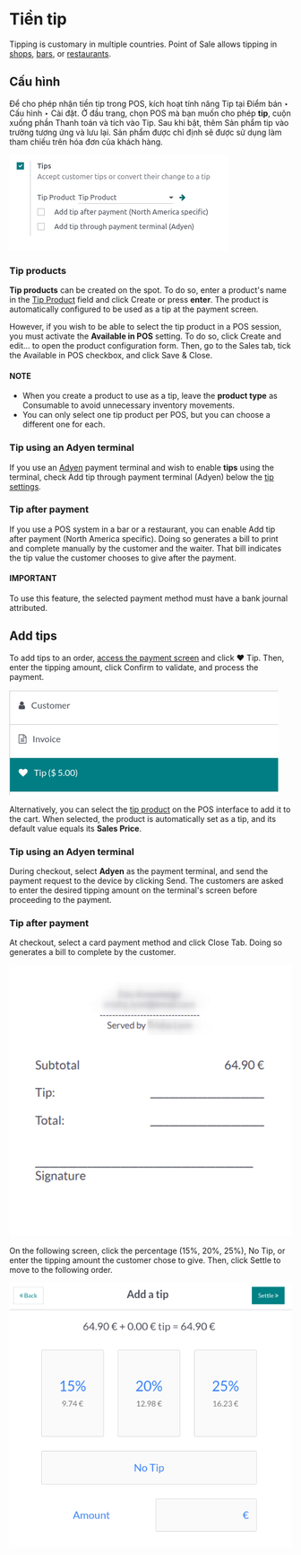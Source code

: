 # Tiền tip

Tipping is customary in multiple countries. Point of Sale allows tipping in [shops](../../point_of_sale.md#pos-sell),
[bars](../restaurant.md), or [restaurants](../restaurant.md).

<a id="configuration"></a>

## Cấu hình

Để cho phép nhận tiền tip trong POS, kích hoạt tính năng Tip tại Điểm bán ‣ Cấu hình ‣ Cài đặt. Ở đầu trang, chọn POS mà bạn muốn cho phép **tip**, cuộn xuống phần Thanh toán và tích vào Tip. Sau khi bật, thêm Sản phẩm tip vào trường tương ứng và lưu lại. Sản phẩm được chỉ định sẽ được sử dụng làm tham chiếu trên hóa đơn của khách hàng.

![enable tips in a POS](../../../../_images/tips-setup.png)

<a id="tip-product"></a>

### Tip products

**Tip products** can be created on the spot. To do so, enter a product's name in the [Tip
Product](#configuration) field and click Create or press **enter**. The product is
automatically configured to be used as a tip at the payment screen.

However, if you wish to be able to select the tip product in a POS session, you must activate the
**Available in POS** setting. To do so, click Create and edit... to open the product
configuration form. Then, go to the Sales tab, tick the Available in POS
checkbox, and click Save & Close.

#### NOTE
- When you create a product to use as a tip, leave the **product type** as Consumable
  to avoid unnecessary inventory movements.
- You can only select one tip product per POS, but you can choose a different one for each.

### Tip using an Adyen terminal

If you use an [Adyen](../payment_methods/terminals/adyen.md) payment terminal and wish to enable
**tips** using the terminal, check Add tip through payment terminal (Adyen) below the
[tip settings](#configuration).

### Tip after payment

If you use a POS system in a bar or a restaurant, you can enable Add tip after payment
(North America specific). Doing so generates a bill to print and complete manually by the customer
and the waiter. That bill indicates the tip value the customer chooses to give after the payment.

#### IMPORTANT
To use this feature, the selected payment method must have a bank journal attributed.

## Add tips

To add tips to an order, [access the payment screen](../../point_of_sale.md#pos-sell) and click ♥ Tip.
Then, enter the tipping amount, click Confirm to validate, and process the payment.

![tip popup window](../../../../_images/add-tip.png)

Alternatively, you can select the [tip product](#tip-product) on the POS interface to add it to
the cart. When selected, the product is automatically set as a tip, and its default value equals its
**Sales Price**.

### Tip using an Adyen terminal

During checkout, select **Adyen** as the payment terminal, and send the payment request to the
device by clicking Send. The customers are asked to enter the desired tipping amount on
the terminal's screen before proceeding to the payment.

### Tip after payment

At checkout, select a card payment method and click Close Tab. Doing so generates a bill
to complete by the customer.

![tipping bill after payment to complete by customers](../../../../_images/tipping-bill.png)

On the following screen, click the percentage (15%, 20%, 25%),
No Tip, or enter the tipping amount the customer chose to give. Then, click
Settle to move to the following order.

![screen to select a tip amount to collect after payment](../../../../_images/tip-after-payment.png)
